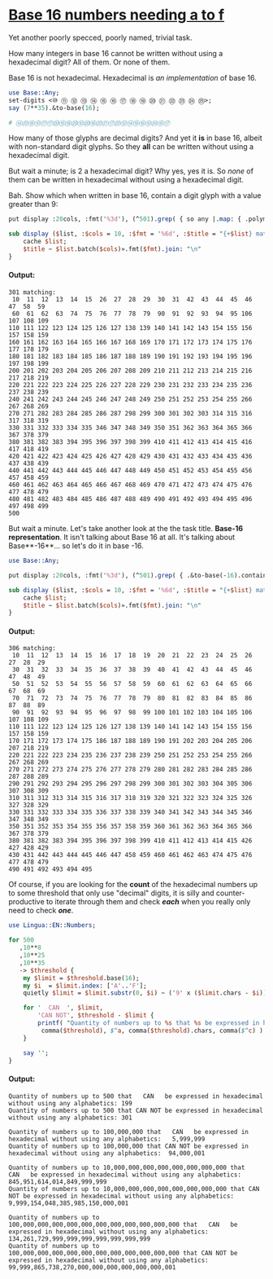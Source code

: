 [1]: https://rosettacode.org/wiki/Base_16_numbers_needing_a_to_f

# [Base 16 numbers needing a to f][1]

Yet another poorly specced, poorly named, trivial task.



How many integers in base 16 cannot be written without using a hexadecimal digit? All of them. Or none of them.



Base 16 is not hexadecimal. Hexadecimal is *an implementation* of base 16.

```perl
use Base::Any;
set-digits <⑩ ⑪ ⑫ ⑬ ⑭ ⑮ ⑯ ⑰ ⑱ ⑲ ⑳ ㉑ ㉒ ㉓ ㉔ ㉕>;
say (7**35).&to-base(16);

# ⑭㉒⑱⑩⑰⑰⑳⑮⑱⑳⑩⑳⑱㉒㉑⑰㉒⑫⑭⑲⑯⑩㉔⑮⑰
```


How many of those glyphs are decimal digits? And yet it **is** in base 16, albeit with non-standard digit glyphs. So they **all** can be written without using a hexadecimal digit.



But wait a minute; is 2 a hexadecimal digit? Why yes, yes it is. So *none* of them can be written in hexadecimal without using a hexadecimal digit.





Bah. Show which when written in base 16, contain a digit glyph with a value greater than 9:

```perl
put display :20cols, :fmt('%3d'), (^501).grep( { so any |.map: { .polymod(16 xx *) »>» 9 } } );

sub display ($list, :$cols = 10, :$fmt = '%6d', :$title = "{+$list} matching:\n" )   {
    cache $list;
    $title ~ $list.batch($cols)».fmt($fmt).join: "\n"
}
```

#### Output:
```
301 matching:
 10  11  12  13  14  15  26  27  28  29  30  31  42  43  44  45  46  47  58  59
 60  61  62  63  74  75  76  77  78  79  90  91  92  93  94  95 106 107 108 109
110 111 122 123 124 125 126 127 138 139 140 141 142 143 154 155 156 157 158 159
160 161 162 163 164 165 166 167 168 169 170 171 172 173 174 175 176 177 178 179
180 181 182 183 184 185 186 187 188 189 190 191 192 193 194 195 196 197 198 199
200 201 202 203 204 205 206 207 208 209 210 211 212 213 214 215 216 217 218 219
220 221 222 223 224 225 226 227 228 229 230 231 232 233 234 235 236 237 238 239
240 241 242 243 244 245 246 247 248 249 250 251 252 253 254 255 266 267 268 269
270 271 282 283 284 285 286 287 298 299 300 301 302 303 314 315 316 317 318 319
330 331 332 333 334 335 346 347 348 349 350 351 362 363 364 365 366 367 378 379
380 381 382 383 394 395 396 397 398 399 410 411 412 413 414 415 416 417 418 419
420 421 422 423 424 425 426 427 428 429 430 431 432 433 434 435 436 437 438 439
440 441 442 443 444 445 446 447 448 449 450 451 452 453 454 455 456 457 458 459
460 461 462 463 464 465 466 467 468 469 470 471 472 473 474 475 476 477 478 479
480 481 482 483 484 485 486 487 488 489 490 491 492 493 494 495 496 497 498 499
500
```


But wait a minute. Let's take another look at the the task title. **Base-16 representation**. It isn't talking about Base 16 at all. It's talking about Base**-16**... so let's do it in base -16.

```perl
use Base::Any;

put display :20cols, :fmt('%3d'), (^501).grep( { .&to-base(-16).contains: /<[A..F]>/ } );

sub display ($list, :$cols = 10, :$fmt = '%6d', :$title = "{+$list} matching:\n" )   {
    cache $list;
    $title ~ $list.batch($cols)».fmt($fmt).join: "\n"
}
```

#### Output:
```
306 matching:
 10  11  12  13  14  15  16  17  18  19  20  21  22  23  24  25  26  27  28  29
 30  31  32  33  34  35  36  37  38  39  40  41  42  43  44  45  46  47  48  49
 50  51  52  53  54  55  56  57  58  59  60  61  62  63  64  65  66  67  68  69
 70  71  72  73  74  75  76  77  78  79  80  81  82  83  84  85  86  87  88  89
 90  91  92  93  94  95  96  97  98  99 100 101 102 103 104 105 106 107 108 109
110 111 122 123 124 125 126 127 138 139 140 141 142 143 154 155 156 157 158 159
170 171 172 173 174 175 186 187 188 189 190 191 202 203 204 205 206 207 218 219
220 221 222 223 234 235 236 237 238 239 250 251 252 253 254 255 266 267 268 269
270 271 272 273 274 275 276 277 278 279 280 281 282 283 284 285 286 287 288 289
290 291 292 293 294 295 296 297 298 299 300 301 302 303 304 305 306 307 308 309
310 311 312 313 314 315 316 317 318 319 320 321 322 323 324 325 326 327 328 329
330 331 332 333 334 335 336 337 338 339 340 341 342 343 344 345 346 347 348 349
350 351 352 353 354 355 356 357 358 359 360 361 362 363 364 365 366 367 378 379
380 381 382 383 394 395 396 397 398 399 410 411 412 413 414 415 426 427 428 429
430 431 442 443 444 445 446 447 458 459 460 461 462 463 474 475 476 477 478 479
490 491 492 493 494 495
```


Of course, if you are looking for the **count** of the hexadecimal numbers up to some threshold that only use "decimal" digits, it is silly and counter-productive to iterate through them and check ***each*** when you really only need to check ***one***.

```perl
use Lingua::EN::Numbers;

for 500
   ,10**8
   ,10**25
   ,10**35
   -> $threshold {
    my $limit = $threshold.base(16);
    my $i  = $limit.index: ['A'..'F'];
    quietly $limit = $limit.substr(0, $i) ~ ('9' x ($limit.chars - $i)) if $i.Str;

    for '  CAN  ', $limit,
        'CAN NOT', $threshold - $limit {
        printf( "Quantity of numbers up to %s that %s be expressed in hexadecimal without using any alphabetics: %*s\n",
         comma($threshold), $^a, comma($threshold).chars, comma($^c) )
    }

    say '';
}
```

#### Output:
```
Quantity of numbers up to 500 that   CAN   be expressed in hexadecimal without using any alphabetics: 199
Quantity of numbers up to 500 that CAN NOT be expressed in hexadecimal without using any alphabetics: 301

Quantity of numbers up to 100,000,000 that   CAN   be expressed in hexadecimal without using any alphabetics:   5,999,999
Quantity of numbers up to 100,000,000 that CAN NOT be expressed in hexadecimal without using any alphabetics:  94,000,001

Quantity of numbers up to 10,000,000,000,000,000,000,000,000 that   CAN   be expressed in hexadecimal without using any alphabetics:        845,951,614,014,849,999,999
Quantity of numbers up to 10,000,000,000,000,000,000,000,000 that CAN NOT be expressed in hexadecimal without using any alphabetics:  9,999,154,048,385,985,150,000,001

Quantity of numbers up to 100,000,000,000,000,000,000,000,000,000,000,000 that   CAN   be expressed in hexadecimal without using any alphabetics:         134,261,729,999,999,999,999,999,999,999
Quantity of numbers up to 100,000,000,000,000,000,000,000,000,000,000,000 that CAN NOT be expressed in hexadecimal without using any alphabetics:  99,999,865,738,270,000,000,000,000,000,000,001
```
